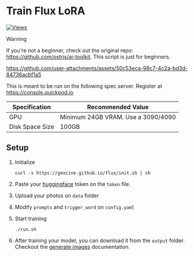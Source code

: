 # Train Flux LoRA

[![Views](https://hits.seeyoufarm.com/api/count/incr/badge.svg?url=https%3A%2F%2Fgithub.com%2Fgeocine%2Fflux&count_bg=%2379C83D&title_bg=%23555555&icon=&icon_color=%23E7E7E7&title=hits&edge_flat=false)](https://hits.seeyoufarm.com)

> [!WARNING]
> If you're not a beginner, check out the original repo: https://github.com/ostris/ai-toolkit. This script is just for beginners.



https://github.com/user-attachments/assets/50c53eca-98c7-4c2a-bd3d-84736acbf1a5


This is meant to be run on the following spec server. Register at https://console.quickpod.io

| Specification   | Recommended Value  |
|-----------------|--------------------|
| GPU             | Minimum 24GB VRAM. Use a 3090/4090 |
| Disk Space Size  | 100GB |

## Setup

1. Initialize

    ```
    curl -s https://geocine.github.io/flux/init.sh | sh
    ```
2. Paste your [huggingface](https://huggingface.co/settings/tokens) token on the `token` file.
3. Upload your photos on `data` folder
4. Modify `prompts` and `trigger_word` on `config.yaml`
5. Start training

    ```
    ./run.sh
    ```
6. After training your model, you can download it from the `output` folder. Checkout the [generate images](./docs/GENERATE.md) documentation.

